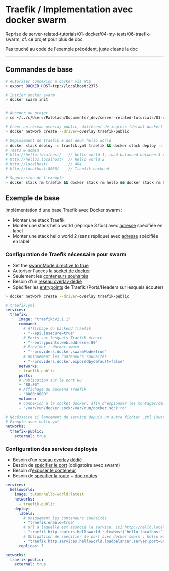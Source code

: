 # Traefik / Implementation avec docker swarm

Reprise de server-related-tutorials/01-docker/04-my-tests/06-traefik-swarm, cf. ce projet pour plus de doc

Pas touché au code de l'exemple précédent, juste cleané la doc

---

## Commandes de base

```bash
# Autoriser connexion a docker via WLS
> export DOCKER_HOST=tcp://localhost:2375

# Initier docker swarm
> docker swarm init


# Acceder au projet
> cd ~/../c/Users/Patolash/Documents/_dev/server-related-tutorials/01-docker/04-my-tests/09-traefik-curated/01-basic-traefik-swarm

# Créer un réseau overlay public, différent de ingress (defaut docker)
> docker network create --driver=overlay traefik-public

# Déploiement de traefik & des deux hello world
> docker stack deploy -c traefik.yml traefik && docker stack deploy -c hello.yml hello && docker stack deploy -c hello2.yml hello2
# Tests & admin
# http://hello.localhost/   // hello world 1, load balanced between 3 replicas
# http://hello2.localhost/  // hello world 2
# http://localhost/         // 404
# http://localhost:8080/    // Traefik backend

# Suppression de l'exemple
> docker stack rm traefik && docker stack rm hello && docker stack rm hello2 && docker network rm traefik-public

```

## Exemple de base

Implémentation d'une base Traefik avec Docker swarm :

- Monter une stack Traefik
- Monter une stack hello world (répliqué 3 fois) avec [adresse](http://hello.localhost/) spécifiée en label
- Monter une stack hello world 2 (sans réplique) avec [adresse](http://hello2.localhost/) spécifiée en label

### Configuration de Traefik nécessaire pour swarm

- Set the [swarmMode directive to true](https://docs.traefik.io/providers/docker/#docker-swarm-mode)
- Autoriser l'accès la [socket de docker](https://docs.traefik.io/providers/docker/#provider-configuration)
- Seulement les [conteneurs souhaités](https://docs.traefik.io/providers/docker/#exposedbydefault)
- Besoin d'un [reseau overlay dédié](https://docs.traefik.io/providers/docker/#network)
- Spécifier les [entrypoints](https://docs.traefik.io/v2.2/routing/entrypoints/) de Traefik (Ports/Headers sur lesquels écouter)

```bash
> docker network create --driver=overlay traefik-public
```

```yml
# traefik.yml
services:
  traefik:
      image: "traefik:v2.1.1"
      command:
        # Affichage du backend Traefik
        - "--api.insecure=true"
        # Ports sur lesquels Traefik écoute
        - "--entrypoints.web.address=:80"
        # Provider : docker swarm
        - "--providers.docker.swarmMode=true"
        # Uniquement les conteneurs souhaités
        - "--providers.docker.exposedbydefault=false"
      networks:
      - traefik-public
      ports:
      # Publication sur le port 80
      - "80:80"
      # Affichage du backend Traefik
      - "8080:8080"
      volumes:
      # Connexion à la socket docker, afin d'espionner les montages/démontages de conteneurs
      - "/var/run/docker.sock:/var/run/docker.sock:ro"

# Nécéssaire si lancement du service depuis un autre fichier .yml (swarm préfixe le nom du réseau)
# Exemple avec hello.yml
networks:
  traefik-public:
    external: true
```

### Configuration des services déployés

- Besoin d'un [reseau overlay dédié](https://docs.traefik.io/providers/docker/#network)
- Besoin de [spécifier le port](https://docs.traefik.io/providers/docker/#port-detection_1) (obligatoire avec swarm)
- Besoin d'[exposer le conteneur](https://docs.traefik.io/providers/docker/#exposedbydefault)
- Besoin de [spécifier la route](https://docs.traefik.io/routing/providers/docker/#routers) + [doc routes](https://docs.traefik.io/routing/routers/#rule)

```yml
services:
  helloworld:
    image: tutum/hello-world:latest
    networks:
      - traefik-public
    deploy:
      labels:
        # Uniquement les conteneurs souhaités
        - "traefik.enable=true"
        # Url à laquelle est associé le service, ici http://hello.localhost/
        - "traefik.http.routers.helloworld.rule=Host(`hello.localhost`)"
        # Obligatiion de spécifier le port avec docker swarm ; hello world publie sur le port 80 par défaut
        - "traefik.http.services.helloworld.loadbalancer.server.port=80"
      replicas: 3

networks:
  traefik-public:
    external: true
```
